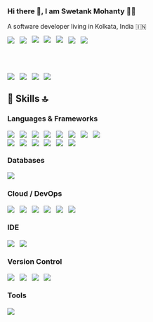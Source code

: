 ### Hi there 👋, I am Swetank Mohanty 👨‍💻

A software developer living in Kolkata, India :india:

<a href="https://api.whatsapp.com/send?phone=919007636266&text=Hello%20Swetank,%20I%20got%20your%20contact%20from%20your%20Github%20profile" alt="Connect on WhatsApp" style="text-decoration: none;"> 
  <img src="https://img.shields.io/badge/WHATSAPP-%2325D366.svg?&style=for-the-badge&logo=whatsapp&logoColor=white" /> 
</a>&nbsp;
<a href="https://www.twitter.com/ShortThirdMan93" alt="Follow Me on Twitter" style="text-decoration: none;"> 
  <img src="https://img.shields.io/badge/twitter-%231DA1F2.svg?&style=for-the-badge&logo=twitter&logoColor=white" />
</a>&nbsp;
<a href="https://www.instagram.com/shortthirdman" alt="Follow Me on Instagram" style="text-decoration: none;">
  <img align="center" style="margin-top:-2.5%;" src="https://img.shields.io/badge/Instagram-E4405F?style=for-the-badge&logo=instagram&logoColor=white" />
</a>&nbsp;
<a href="https://www.facebook.com/ShortThirdManOfficial" alt="Connect on Facebook" style="text-decoration: none;">
  <img align="center" style="margin-top:-2.5%;" src="https://img.shields.io/badge/Facebook-1877F2?style=for-the-badge&logo=facebook&logoColor=white" />
</a>&nbsp;
<a href="https://www.tiktok.com/shortthirdman" alt="Follow Me on TikTok" style="text-decoration: none;">
  <img align="center" style="margin-top:-2.5%;" src="https://img.shields.io/badge/TikTok-000000?style=for-the-badge&logo=tiktok&logoColor=white" />
</a>&nbsp;
<a href="https://www.linkedin.com/in/shortthirdman" alt="Connect on LinkedIn" style="text-decoration: none;"> 
  <img src="https://img.shields.io/badge/linkedin-%230077B5.svg?&style=for-the-badge&logo=linkedin&logoColor=white" />
</a>&nbsp;
<a href="mailto:swetank.mohanty@outlook.com" style="text-decoration: none;">
  <img src="https://img.shields.io/badge/email%20me-%23D14836.svg?&style=for-the-badge&logo=gmail&logoColor=white" />
</a>&nbsp;

<br/><br/>

<a href="https://github.com/shortthirdman/" alt="Top Langs" style="text-decoration:none;">
  <img align="center" src="https://github-readme-stats.vercel.app/api/top-langs/?username=shortthirdman&langs_count=10&theme=yeblu&layout=compact" />
</a>&nbsp;

<a href="https://github.com/shortthirdman/" alt="GitHub Profile Stats" style="text-decoration: none;">
  <img align="center" src="https://github-readme-stats.vercel.app/api/?username=shortthirdman&show_icons=true&count_private=true&theme=yeblu&include_all_commits=true" />
</a>&nbsp;

<a href="https://github.com/shortthirdman/" alt="GitHub Streak" style="text-decoration: none;">
  <img align="center" src="https://github-readme-streak-stats.herokuapp.com/?user=shortthirdman&theme=blue-green" />
</a>&nbsp;

<a href="https://wakatime.com/@shortthirdman" alt="Wakatime Stats" style="text-decoration: none;">
  <img align="center" src="https://github-readme-stats.vercel.app/api/wakatime?username=shortthirdman&hide_progress=false&theme=yeblu" />
</a>&nbsp;

## 🚀 Skills 🔝

### Languages & Frameworks

<a href="https://github.com/shortthirdman/" alt="JavaScript" style="text-decoration: none;">
  <img align="center" src="https://img.shields.io/badge/JavaScript-323330?style=for-the-badge&logo=javascript&logoColor=F7DF1E" />
</a>&nbsp;
<a href="https://github.com/shortthirdman/" alt="Python" style="text-decoration: none;">
  <img align="center" src="https://img.shields.io/badge/python-%233776AB.svg?&style=for-the-badge&logo=python&logoColor=white" />
</a>&nbsp;
<a href="https://github.com/shortthirdman/" alt="Java" style="text-decoration: none;">
  <img align="center" src="https://img.shields.io/badge/Java-ED8B00?style=for-the-badge&logo=java&logoColor=white" />
</a>&nbsp;
<a href="https://github.com/shortthirdman/" alt="TypeScript" style="text-decoration: none;">
  <img align="center" src="https://img.shields.io/badge/TypeScript-007ACC?style=for-the-badge&logo=typescript&logoColor=white" />
</a>&nbsp;
<a href="https://github.com/shortthirdman/" alt="NodeJS" style="text-decoration: none;">
  <img align="center" src="https://img.shields.io/badge/Node.js-43853D?style=for-the-badge&logo=node.js&logoColor=white" />
</a>&nbsp;
<a href="https://github.com/shortthirdman/" alt="npm" style="text-decoration: none;">
  <img align="center" src="https://img.shields.io/badge/npm-CB3837?style=for-the-badge&logo=npm&logoColor=white" />
</a>&nbsp;
<a href="https://github.com/shortthirdman/" alt="HTML5" style="text-decoration: none;">
  <img align="center" src="https://img.shields.io/badge/HTML5-E34F26?style=for-the-badge&logo=html5&logoColor=white" />
</a>&nbsp;
<a href="https://github.com/shortthirdman/" alt="CSS3" style="text-decoration: none;">
  <img align="center" src="https://img.shields.io/badge/CSS3-1572B6?style=for-the-badge&logo=css3&logoColor=white" />
</a>&nbsp;
<br/>
<a href="https://github.com/shortthirdman/" alt="Sass" style="text-decoration: none;">
  <img align="center" src="https://img.shields.io/badge/Sass-CC6699?style=for-the-badge&logo=sass&logoColor=white" />
</a>&nbsp;
<a href="https://github.com/shortthirdman/" alt="Bootstrap" style="text-decoration: none;">
  <img align="center" src="https://img.shields.io/badge/Bootstrap-563D7C?style=for-the-badge&logo=bootstrap&logoColor=white" />
</a>&nbsp;
<a href="https://github.com/shortthirdman/" alt="Angular" style="text-decoration: none;">
  <img align="center" src="https://img.shields.io/badge/Angular-DD0031?style=for-the-badge&logo=angular&logoColor=white" />
</a>&nbsp;
<a href="https://github.com/shortthirdman/" alt="Spring" style="text-decoration: none;">
  <img align="center" src="https://img.shields.io/badge/Spring-6DB33F?style=for-the-badge&logo=spring&logoColor=white" />
</a>&nbsp;
<a href="https://github.com/shortthirdman/" alt="Markdown" style="text-decoration: none;">
  <img align="center" src="https://img.shields.io/badge/Markdown-000000?style=for-the-badge&logo=markdown&logoColor=white" />
</a>&nbsp;
<a href="https://github.com/shortthirdman/" alt="Bash" style="text-decoration: none;">
  <img align="center" src="https://img.shields.io/badge/Shell_Script-121011?style=for-the-badge&logo=gnu-bash&logoColor=white" />
</a>&nbsp;
<!--<a href="https://github.com/shortthirdman/" alt="GraphQL" style="text-decoration: none;">
  <img align="center" src="https://img.shields.io/badge/GraphQl-E10098?style=for-the-badge&logo=graphql&logoColor=white" />
</a>
https://img.shields.io/badge/Flask-000000?style=for-the-badge&logo=flask&logoColor=white
https://img.shields.io/badge/MongoDB-4EA94B?style=for-the-badge&logo=mongodb&logoColor=white
https://img.shields.io/badge/Flutter-02569B?style=for-the-badge&logo=flutter&logoColor=white
https://img.shields.io/badge/Django-092E20?style=for-the-badge&logo=django&logoColor=white
-->

### Databases

<a href="https://github.com/shortthirdman/" alt="PostgreSQL" style="text-decoration: none;">
  <img align="center" src="https://img.shields.io/badge/PostgreSQL-316192?style=for-the-badge&logo=postgresql&logoColor=white" />
</a>

### Cloud / DevOps

<a href="https://github.com/shortthirdman/" alt="Netlify" style="text-decoration: none;">
  <img align="center" src="https://img.shields.io/badge/Netlify-00C7B7?style=for-the-badge&logo=netlify&logoColor=white" />
</a>&nbsp;
<a href="https://github.com/shortthirdman/" alt="Heroku" style="text-decoration: none;">
  <img align="center" src="https://img.shields.io/badge/Heroku-430098?style=for-the-badge&logo=heroku&logoColor=white" />
</a>&nbsp;
<a href="https://github.com/shortthirdman/" alt="Amazon AWS" style="text-decoration: none;">
  <img align="center" src="https://img.shields.io/badge/Amazon_AWS-232F3E?style=for-the-badge&logo=amazon-aws&logoColor=white" />
</a>&nbsp;
<a href="https://github.com/shortthirdman/" alt="Microsoft Azure" style="text-decoration: none;">
  <img align="center" src="https://img.shields.io/badge/Microsoft_Azure-0089D6?style=for-the-badge&logo=microsoft-azure&logoColor=white" />
</a>&nbsp;
<a href="https://github.com/shortthirdman/" alt="Docker" style="text-decoration: none;">
  <img align="center" src="https://img.shields.io/badge/Docker-2CA5E0?style=for-the-badge&logo=docker&logoColor=white" />
</a>&nbsp;
<a href="https://github.com/shortthirdman/" alt="Kubernetes" style="text-decoration: none;">
  <img align="center" src="https://img.shields.io/badge/kubernetes-326ce5.svg?&style=for-the-badge&logo=kubernetes&logoColor=white" />
</a>&nbsp;

### IDE

<a href="https://github.com/shortthirdman/" alt="MS Visual Studio Code" style="text-decoration: none;">
  <img align="center" src="https://img.shields.io/badge/Visual_Studio_Code-0078D4?style=for-the-badge&logo=visual%20studio%20code&logoColor=white" />
</a>&nbsp;
<a href="https://github.com/shortthirdman/" alt="Jupyter" style="text-decoration: none;">
  <img align="center" src="https://img.shields.io/badge/Jupyter-F37626.svg?&style=for-the-badge&logo=Jupyter&logoColor=white" />
</a>


### Version Control

<a href="https://github.com/shortthirdman/" alt="Git" style="text-decoration: none;">
  <img align="center" src="https://img.shields.io/badge/Git-F05032?style=for-the-badge&logo=git&logoColor=white" />
</a>&nbsp;
<a href="https://github.com/shortthirdman/" alt="Bitbucket" style="text-decoration: none;">
  <img align="center" src="https://img.shields.io/badge/Bitbucket-330F63?style=for-the-badge&logo=bitbucket&logoColor=white" />
</a>&nbsp;
<a href="https://github.com/shortthirdman/" alt="GitLab" style="text-decoration: none;">
  <img align="center" src="https://img.shields.io/badge/GitLab-330F63?style=for-the-badge&logo=gitlab&logoColor=white" />
</a>&nbsp;
<a href="https://github.com/shortthirdman/" alt="Bitbucket" style="text-decoration: none;">
  <img align="center" src="https://img.shields.io/badge/GitHub-100000?style=for-the-badge&logo=github&logoColor=white" />
</a>&nbsp;

### Tools

<a href="https://github.com/shortthirdman/" alt="Postman" style="text-decoration: none;">
  <img align="center" src="https://img.shields.io/badge/Postman-FF6C37?style=for-the-badge&logo=Postman&logoColor=white" />
</a>&nbsp;

<!--
<img src="https://img.shields.io/badge/react-%2361DAFB.svg?&style=for-the-badge&logo=react&logoColor=white" /> <img src="https://img.shields.io/badge/php-%23777BB4.svg?&style=for-the-badge&logo=php&logoColor=white" /> <img src="https://img.shields.io/badge/flutter-%2302569B.svg?&style=for-the-badge&logo=flutter&logoColor=white" />
[![shortthirdman's wakatime stats](https://github-readme-stats.vercel.app/api/wakatime?username=shortthirdman)](https://github.com/shortthirdman)
-->

<!--
https://github.com/alexandresanlim/Badges4-README.md-Profile
**shortthirdman/shortthirdman** is a ✨ _special_ ✨ repository because its `README.md` (this file) appears on your GitHub profile.

Here are some ideas to get you started:

- 🔭 I’m currently working on ...
- 🌱 I’m currently learning ...
- 👯 I’m looking to collaborate on ...
- 🤔 I’m looking for help with ...
- 💬 Ask me about ...
- 📫 How to reach me: ...
- 😄 Pronouns: ...
- ⚡ Fun fact: ...

- 🔭 I’m currently working on any random project ideas
- 🌱 I’m currently learning **Python, Flutter, GraphQL, React.js, DevOps**
- 👯 I’m looking to collaborate on software developments 
- 🌋 I’m always looking for challenging work oppurtunities ahead.
- 🤔 I’m looking for help with Mobile Application Development, ML with Python, DevOps
- 💬 Ask me about Front-end web technologies, Web development frameworks
- 📫 How to reach me: Drop me a message to my <a href="mailto:swetank.mohanty@outlook.com">inbox</a> or via <a href="https://wa.me/919007636266&text=" target="_blank" rel="noopener noreferrer">WhatsApp</a> / <a href="https://t.me/shortthirdman" target="_blank" rel="noopener noreferrer">Telegram</a>
-->
